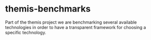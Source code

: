# themis-benchmarks
Part of the themis project we are benchmarking several available technologies in order to have a transparent framework for choosing a specific technology.
